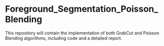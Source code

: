 # Foreground_Segmentation_Poisson_Blending
This repository will contain the implementation of both GrabCut and Poisson Blending algorithms, including code and a detailed report.
